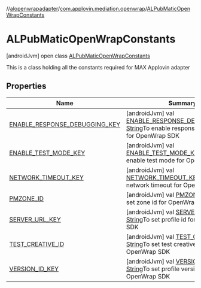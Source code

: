 //[alopenwrapadapter](../../../index.md)/[com.applovin.mediation.openwrap](../index.md)/[ALPubMaticOpenWrapConstants](index.md)



# ALPubMaticOpenWrapConstants  
 [androidJvm] open class [ALPubMaticOpenWrapConstants](index.md)

This is a class holding all the constants required for MAX Applovin adapter

   


## Properties  
  
|  Name |  Summary | 
|---|---|
| <a name="com.applovin.mediation.openwrap/ALPubMaticOpenWrapConstants/ENABLE_RESPONSE_DEBUGGING_KEY/#/PointingToDeclaration/"></a>[ENABLE_RESPONSE_DEBUGGING_KEY](-e-n-a-b-l-e_-r-e-s-p-o-n-s-e_-d-e-b-u-g-g-i-n-g_-k-e-y.md)| <a name="com.applovin.mediation.openwrap/ALPubMaticOpenWrapConstants/ENABLE_RESPONSE_DEBUGGING_KEY/#/PointingToDeclaration/"></a> [androidJvm] val [ENABLE_RESPONSE_DEBUGGING_KEY](-e-n-a-b-l-e_-r-e-s-p-o-n-s-e_-d-e-b-u-g-g-i-n-g_-k-e-y.md): [String](https://developer.android.com/reference/kotlin/java/lang/String.html)To enable response debugging for OpenWrap SDK   <br>|
| <a name="com.applovin.mediation.openwrap/ALPubMaticOpenWrapConstants/ENABLE_TEST_MODE_KEY/#/PointingToDeclaration/"></a>[ENABLE_TEST_MODE_KEY](-e-n-a-b-l-e_-t-e-s-t_-m-o-d-e_-k-e-y.md)| <a name="com.applovin.mediation.openwrap/ALPubMaticOpenWrapConstants/ENABLE_TEST_MODE_KEY/#/PointingToDeclaration/"></a> [androidJvm] val [ENABLE_TEST_MODE_KEY](-e-n-a-b-l-e_-t-e-s-t_-m-o-d-e_-k-e-y.md): [String](https://developer.android.com/reference/kotlin/java/lang/String.html)To enable test mode for OpenWrap SDK   <br>|
| <a name="com.applovin.mediation.openwrap/ALPubMaticOpenWrapConstants/NETWORK_TIMEOUT_KEY/#/PointingToDeclaration/"></a>[NETWORK_TIMEOUT_KEY](-n-e-t-w-o-r-k_-t-i-m-e-o-u-t_-k-e-y.md)| <a name="com.applovin.mediation.openwrap/ALPubMaticOpenWrapConstants/NETWORK_TIMEOUT_KEY/#/PointingToDeclaration/"></a> [androidJvm] val [NETWORK_TIMEOUT_KEY](-n-e-t-w-o-r-k_-t-i-m-e-o-u-t_-k-e-y.md): [String](https://developer.android.com/reference/kotlin/java/lang/String.html)To set network timeout for OpenWrap SDK   <br>|
| <a name="com.applovin.mediation.openwrap/ALPubMaticOpenWrapConstants/PMZONE_ID/#/PointingToDeclaration/"></a>[PMZONE_ID](-p-m-z-o-n-e_-i-d.md)| <a name="com.applovin.mediation.openwrap/ALPubMaticOpenWrapConstants/PMZONE_ID/#/PointingToDeclaration/"></a> [androidJvm] val [PMZONE_ID](-p-m-z-o-n-e_-i-d.md): [String](https://developer.android.com/reference/kotlin/java/lang/String.html)To set zone id for OpenWrap SDK   <br>|
| <a name="com.applovin.mediation.openwrap/ALPubMaticOpenWrapConstants/SERVER_URL_KEY/#/PointingToDeclaration/"></a>[SERVER_URL_KEY](-s-e-r-v-e-r_-u-r-l_-k-e-y.md)| <a name="com.applovin.mediation.openwrap/ALPubMaticOpenWrapConstants/SERVER_URL_KEY/#/PointingToDeclaration/"></a> [androidJvm] val [SERVER_URL_KEY](-s-e-r-v-e-r_-u-r-l_-k-e-y.md): [String](https://developer.android.com/reference/kotlin/java/lang/String.html)To set profile id for OpenWrap SDK   <br>|
| <a name="com.applovin.mediation.openwrap/ALPubMaticOpenWrapConstants/TEST_CREATIVE_ID/#/PointingToDeclaration/"></a>[TEST_CREATIVE_ID](-t-e-s-t_-c-r-e-a-t-i-v-e_-i-d.md)| <a name="com.applovin.mediation.openwrap/ALPubMaticOpenWrapConstants/TEST_CREATIVE_ID/#/PointingToDeclaration/"></a> [androidJvm] val [TEST_CREATIVE_ID](-t-e-s-t_-c-r-e-a-t-i-v-e_-i-d.md): [String](https://developer.android.com/reference/kotlin/java/lang/String.html)To set test creative id for OpenWrap SDK   <br>|
| <a name="com.applovin.mediation.openwrap/ALPubMaticOpenWrapConstants/VERSION_ID_KEY/#/PointingToDeclaration/"></a>[VERSION_ID_KEY](-v-e-r-s-i-o-n_-i-d_-k-e-y.md)| <a name="com.applovin.mediation.openwrap/ALPubMaticOpenWrapConstants/VERSION_ID_KEY/#/PointingToDeclaration/"></a> [androidJvm] val [VERSION_ID_KEY](-v-e-r-s-i-o-n_-i-d_-k-e-y.md): [String](https://developer.android.com/reference/kotlin/java/lang/String.html)To set profile version id for OpenWrap SDK   <br>|

